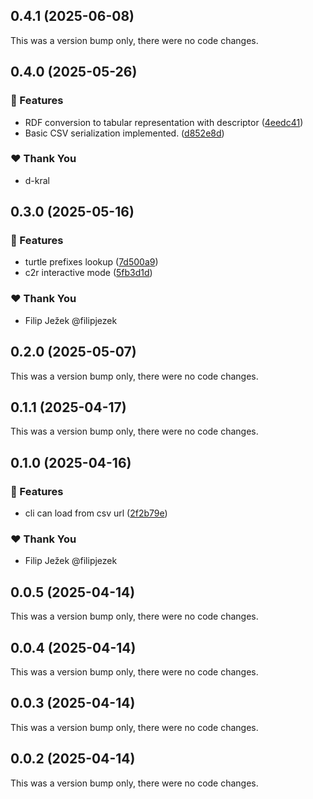 ## 0.4.1 (2025-06-08)

This was a version bump only, there were no code changes.

## 0.4.0 (2025-05-26)

### 🚀 Features

- RDF conversion to tabular representation with descriptor ([4eedc41](https://github.com/S0ft1/CSVW-RDF-convertor/commit/4eedc41))
- Basic CSV serialization implemented. ([d852e8d](https://github.com/S0ft1/CSVW-RDF-convertor/commit/d852e8d))

### ❤️ Thank You

- d-kral

## 0.3.0 (2025-05-16)

### 🚀 Features

- turtle prefixes lookup ([7d500a9](https://github.com/S0ft1/CSVW-RDF-convertor/commit/7d500a9))
- c2r interactive mode ([5fb3d1d](https://github.com/S0ft1/CSVW-RDF-convertor/commit/5fb3d1d))

### ❤️ Thank You

- Filip Ježek @filipjezek

## 0.2.0 (2025-05-07)

This was a version bump only, there were no code changes.

## 0.1.1 (2025-04-17)

This was a version bump only, there were no code changes.

## 0.1.0 (2025-04-16)

### 🚀 Features

- cli can load from csv url ([2f2b79e](https://github.com/S0ft1/CSSW-RDF-convertor/commit/2f2b79e))

### ❤️ Thank You

- Filip Ježek @filipjezek

## 0.0.5 (2025-04-14)

This was a version bump only, there were no code changes.

## 0.0.4 (2025-04-14)

This was a version bump only, there were no code changes.

## 0.0.3 (2025-04-14)

This was a version bump only, there were no code changes.

## 0.0.2 (2025-04-14)

This was a version bump only, there were no code changes.